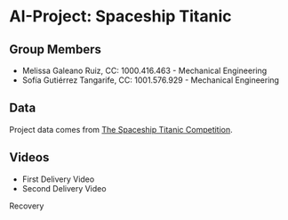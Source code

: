 # AI-Project: Spaceship Titanic

## Group Members
- Melissa Galeano Ruiz, CC: 1000.416.463  -  Mechanical Engineering
- Sofía Gutiérrez Tangarife, CC: 1001.576.929  -  Mechanical Engineering 

## Data
Project data comes from [The Spaceship Titanic Competition](https://www.kaggle.com/competitions/spaceship-titanic/overview/description).


## Videos
- First Delivery Video
- Second Delivery Video

Recovery